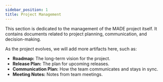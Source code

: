 ```yaml
---
sidebar_position: 1
title: Project Management
---
```


This section is dedicated to the management of the MADE project itself. It contains documents related to project planning, communication, and decision-making.

As the project evolves, we will add more artifacts here, such as:

-   **Roadmap:** The long-term vision for the project.
-   **Release Plan:** The plan for upcoming releases.
-   **Communication Plan:** How the team communicates and stays in sync.
-   **Meeting Notes:** Notes from team meetings.
